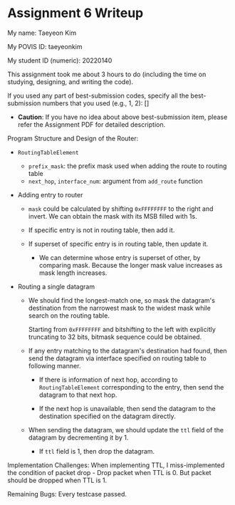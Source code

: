 Assignment 6 Writeup
=============

My name: Taeyeon Kim

My POVIS ID: taeyeonkim

My student ID (numeric): 20220140

This assignment took me about 3 hours to do (including the time on studying, designing, and writing the code).

If you used any part of best-submission codes, specify all the best-submission numbers that you used (e.g., 1, 2): []

- **Caution**: If you have no idea about above best-submission item, please refer the Assignment PDF for detailed description.

Program Structure and Design of the Router:

- `RoutingTableElement`
  - `prefix_mask`: the prefix mask used when adding the route to routing table
  - `next_hop`, `interface_num`: argument from `add_route` function

- Adding entry to router

  - `mask` could be calculated by shifting `0xFFFFFFFF` to the right and invert.
    We can obtain the mask with its MSB filled with 1s.

  - If specific entry is not in routing table, then add it.

  - If superset of specific entry is in routing table, then update it.

    - We can determine whose entry is superset of other, by comparing mask.
      Because the longer mask value increases as mask length increases.

- Routing a single datagram

  - We should find the longest-match one, so mask the datagram's destination
    from the narrowest mask to the widest mask while search on the routing table.

    Starting from `0xFFFFFFFF` and bitshifting to the left with explicitly
    truncating to 32 bits, bitmask sequence could be obtained.

  - If any entry matching to the datagram's destination had found, then send
    the datagram via interface specified on routing table to following manner.

    - If there is information of next hop, according to `RoutingTableElement`
      corresponding to the entry, then send the datagram to that next hop.

    - If the next hop is unavailable, then send the datagram to the destination
      specified on the datagram directly.


  - When sending the datagram, we should update the `ttl` field of the datagram
    by decrementing it by 1.

    - If `ttl` field is 1, then drop the datagram.


Implementation Challenges:
When implementing TTL, I miss-implemented the condition of packet drop - 
Drop packet when TTL is 0. But packet should be dropped when TTL is 1.

Remaining Bugs:
Every testcase passed.